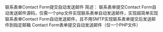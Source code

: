 联系表单Contact Form提交自动发送邮件
简述：
联系表单提交Contact Form自动发送邮件源码，仅需一个php文件实现联系表单自动发送邮件，实现超简单实现联系表单Contact Form自动发送邮件，且不用SMTP实现联系表单提交后发送邮件到指定邮箱
Contact Form表单提交自动发送邮件（仅一个PHP文件）
